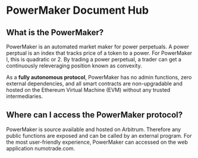 # PowerMaker Document Hub

## What is the PowerMaker?

PowerMaker is an automated market maker for power perpetuals. A power perptual is an index that tracks price of a token to a power. For PowerMaker I, this is quadratic or 2. By trading a power perpetual, a trader can get a continuously releveraging position known as convexity. &#x20;



As a **fully autonomous protocol**, PowerMaker has no admin functions, zero external dependencies, and all smart contracts are non-upgradable and hosted on the Ethereum Virtual Machine (EVM) without any trusted intermediaries.&#x20;

## Where can I access the PowerMaker protocol?

PowerMaker is source available and hosted on Arbitrum. Therefore any public functions are exposed and can be called by an external program. For the most user-friendly experience, PowerMaker can accessed on the web application numotrade.com.


